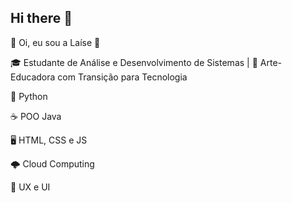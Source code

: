 ## Hi there 👋

<!--
**LaiseNeves/LaiseNeves** is a ✨ _special_ ✨ repository because its `README.md` (this file) appears on your GitHub profile.

Here are some ideas to get you started:

- 🔭 I’m currently working on ...
- 🌱 I’m currently learning ...
- 👯 I’m looking to collaborate on ...
- 🤔 I’m looking for help with ...
- 💬 Ask me about ...
- 📫 How to reach me: ...
- 😄 Pronouns: ...
- ⚡ Fun fact: ...
-->

🌸 Oi, eu sou a Laíse 🌸
 
🎓 Estudante de Análise e Desenvolvimento de Sistemas | 🎨 Arte-Educadora com Transição para Tecnologia

🐍 Python

☕ POO Java

🖥️ HTML, CSS e JS

🌩️ Cloud Computing 

📲 UX e UI 
